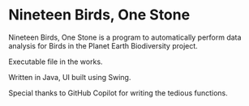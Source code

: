 # Nineteen Birds, One Stone

Nineteen Birds, One Stone is a program to automatically perform data analysis for Birds in the Planet Earth Biodiversity project.

Executable file in the works.

Written in Java, UI built using Swing.

Special thanks to GitHub Copilot for writing the tedious functions.
